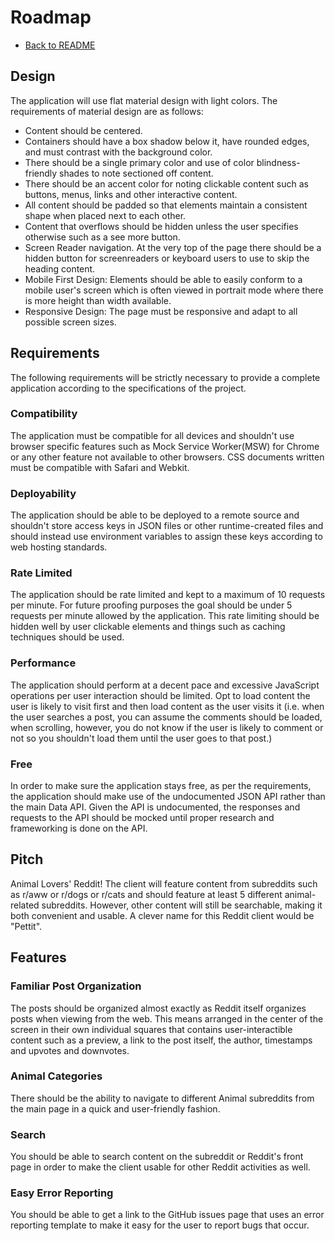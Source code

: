 # Roadmap
* [Back to README](README.md)

## Design
The application will use flat material design with light colors. The requirements of material design are as follows:
- Content should be centered.
- Containers should have a box shadow below it, have rounded edges, and must contrast with the background color.
- There should be a single primary color and use of color blindness-friendly shades to note sectioned off content.
- There should be an accent color for noting clickable content such as buttons, menus, links and other interactive content.
- All content should be padded so that elements maintain a consistent shape when placed next to each other.
- Content that overflows should be hidden unless the user specifies otherwise such as a see more button.
- Screen Reader navigation. At the very top of the page there should be a hidden button for screenreaders or keyboard users to use to skip the heading content.
- Mobile First Design: Elements should be able to easily conform to a mobile user's screen which is often viewed in portrait mode where there is more height than width available.
- Responsive Design: The page must be responsive and adapt to all possible screen sizes.

## Requirements
The following requirements will be strictly necessary to provide a complete application according to the specifications of the project.

### Compatibility
The application must be compatible for all devices and shouldn't use browser specific features such as Mock Service Worker(MSW) for Chrome or any other feature not available to other browsers. CSS documents written must be compatible with Safari and Webkit.

### Deployability 
The application should be able to be deployed to a remote source and shouldn't store access keys in JSON files or other runtime-created files and should instead use environment variables to assign these keys according to web hosting standards.

### Rate Limited
The application should be rate limited and kept to a maximum of 10 requests per minute. For future proofing purposes the goal should be under 5 requests per minute allowed by the application. This rate limiting should be hidden well by user clickable elements and things such as caching techniques should be used.

### Performance
The application should perform at a decent pace and excessive JavaScript operations per user interaction should be limited. Opt to load content the user is likely to visit first and then load content as the user visits it (i.e. when the user searches a post, you can assume the comments should be loaded, when scrolling, however, you do not know if the user is likely to comment or not so you shouldn't load them until the user goes to that post.)

### Free
In order to make sure the application stays free, as per the requirements, the application should make use of the undocumented JSON API rather than the main Data API. Given the API is undocumented, the responses and requests to the API should be mocked until proper research and frameworking is done on the API.

## Pitch
Animal Lovers' Reddit! The client will feature content from subreddits such as r/aww or r/dogs or r/cats and should feature at least 5 different animal-related subreddits. However, other content will still be searchable, making it both convenient and usable. A clever name for this Reddit client would be "Pettit".

## Features

### Familiar Post Organization
The posts should be organized almost exactly as Reddit itself organizes posts when viewing from the web. This means arranged in the center of the screen in their own individual squares that contains user-interactible content such as a preview, a link to the post itself, the author, timestamps and upvotes and downvotes.

### Animal Categories
There should be the ability to navigate to different Animal subreddits from the main page in a quick and user-friendly fashion.

### Search
You should be able to search content on the subreddit or Reddit's front page in order to make the client usable for other Reddit activities as well.

### Easy Error Reporting
You should be able to get a link to the GitHub issues page that uses an error reporting template to make it easy for the user to report bugs that occur.

